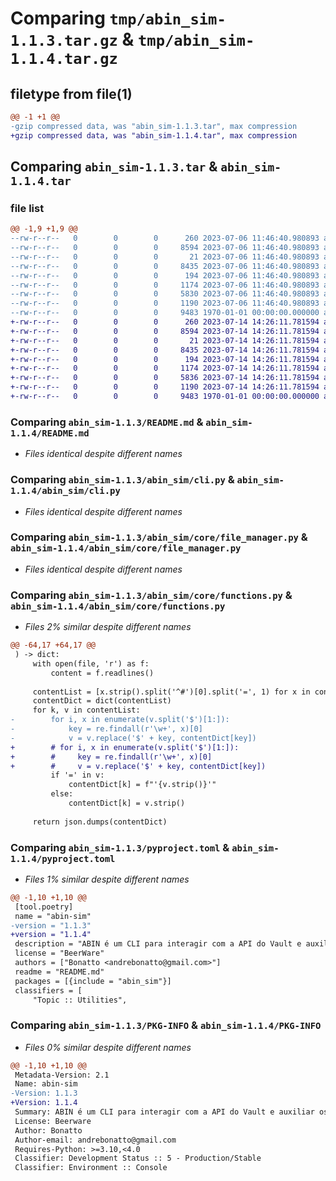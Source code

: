 # Comparing `tmp/abin_sim-1.1.3.tar.gz` & `tmp/abin_sim-1.1.4.tar.gz`

## filetype from file(1)

```diff
@@ -1 +1 @@
-gzip compressed data, was "abin_sim-1.1.3.tar", max compression
+gzip compressed data, was "abin_sim-1.1.4.tar", max compression
```

## Comparing `abin_sim-1.1.3.tar` & `abin_sim-1.1.4.tar`

### file list

```diff
@@ -1,9 +1,9 @@
--rw-r--r--   0        0        0      260 2023-07-06 11:46:40.980893 abin_sim-1.1.3/LICENSE
--rw-r--r--   0        0        0     8594 2023-07-06 11:46:40.980893 abin_sim-1.1.3/README.md
--rw-r--r--   0        0        0       21 2023-07-06 11:46:40.980893 abin_sim-1.1.3/abin_sim/__init__.py
--rw-r--r--   0        0        0     8435 2023-07-06 11:46:40.980893 abin_sim-1.1.3/abin_sim/cli.py
--rw-r--r--   0        0        0      194 2023-07-06 11:46:40.980893 abin_sim-1.1.3/abin_sim/config.py
--rw-r--r--   0        0        0     1174 2023-07-06 11:46:40.980893 abin_sim-1.1.3/abin_sim/core/file_manager.py
--rw-r--r--   0        0        0     5830 2023-07-06 11:46:40.980893 abin_sim-1.1.3/abin_sim/core/functions.py
--rw-r--r--   0        0        0     1190 2023-07-06 11:46:40.980893 abin_sim-1.1.3/pyproject.toml
--rw-r--r--   0        0        0     9483 1970-01-01 00:00:00.000000 abin_sim-1.1.3/PKG-INFO
+-rw-r--r--   0        0        0      260 2023-07-14 14:26:11.781594 abin_sim-1.1.4/LICENSE
+-rw-r--r--   0        0        0     8594 2023-07-14 14:26:11.781594 abin_sim-1.1.4/README.md
+-rw-r--r--   0        0        0       21 2023-07-14 14:26:11.781594 abin_sim-1.1.4/abin_sim/__init__.py
+-rw-r--r--   0        0        0     8435 2023-07-14 14:26:11.781594 abin_sim-1.1.4/abin_sim/cli.py
+-rw-r--r--   0        0        0      194 2023-07-14 14:26:11.781594 abin_sim-1.1.4/abin_sim/config.py
+-rw-r--r--   0        0        0     1174 2023-07-14 14:26:11.781594 abin_sim-1.1.4/abin_sim/core/file_manager.py
+-rw-r--r--   0        0        0     5836 2023-07-14 14:26:11.781594 abin_sim-1.1.4/abin_sim/core/functions.py
+-rw-r--r--   0        0        0     1190 2023-07-14 14:26:11.781594 abin_sim-1.1.4/pyproject.toml
+-rw-r--r--   0        0        0     9483 1970-01-01 00:00:00.000000 abin_sim-1.1.4/PKG-INFO
```

### Comparing `abin_sim-1.1.3/README.md` & `abin_sim-1.1.4/README.md`

 * *Files identical despite different names*

### Comparing `abin_sim-1.1.3/abin_sim/cli.py` & `abin_sim-1.1.4/abin_sim/cli.py`

 * *Files identical despite different names*

### Comparing `abin_sim-1.1.3/abin_sim/core/file_manager.py` & `abin_sim-1.1.4/abin_sim/core/file_manager.py`

 * *Files identical despite different names*

### Comparing `abin_sim-1.1.3/abin_sim/core/functions.py` & `abin_sim-1.1.4/abin_sim/core/functions.py`

 * *Files 2% similar despite different names*

```diff
@@ -64,17 +64,17 @@
 ) -> dict:
     with open(file, 'r') as f:
         content = f.readlines()
 
     contentList = [x.strip().split('^#')[0].split('=', 1) for x in content if '=' in x.split('^#')[0]]
     contentDict = dict(contentList)
     for k, v in contentList:
-        for i, x in enumerate(v.split('$')[1:]):
-            key = re.findall(r'\w+', x)[0]
-            v = v.replace('$' + key, contentDict[key])
+        # for i, x in enumerate(v.split('$')[1:]):
+        #     key = re.findall(r'\w+', x)[0]
+        #     v = v.replace('$' + key, contentDict[key])
         if '=' in v:
             contentDict[k] = f"'{v.strip()}'"
         else:
             contentDict[k] = v.strip()
 
     return json.dumps(contentDict)
```

### Comparing `abin_sim-1.1.3/pyproject.toml` & `abin_sim-1.1.4/pyproject.toml`

 * *Files 1% similar despite different names*

```diff
@@ -1,10 +1,10 @@
 [tool.poetry]
 name = "abin-sim"
-version = "1.1.3"
+version = "1.1.4"
 description = "ABIN é um CLI para interagir com a API do Vault e auxiliar os Desenvolvedores nos projetos da SIMTech"
 license = "BeerWare"
 authors = ["Bonatto <andrebonatto@gmail.com>"]
 readme = "README.md"
 packages = [{include = "abin_sim"}]
 classifiers = [
     "Topic :: Utilities",
```

### Comparing `abin_sim-1.1.3/PKG-INFO` & `abin_sim-1.1.4/PKG-INFO`

 * *Files 0% similar despite different names*

```diff
@@ -1,10 +1,10 @@
 Metadata-Version: 2.1
 Name: abin-sim
-Version: 1.1.3
+Version: 1.1.4
 Summary: ABIN é um CLI para interagir com a API do Vault e auxiliar os Desenvolvedores nos projetos da SIMTech
 License: Beerware
 Author: Bonatto
 Author-email: andrebonatto@gmail.com
 Requires-Python: >=3.10,<4.0
 Classifier: Development Status :: 5 - Production/Stable
 Classifier: Environment :: Console
```

